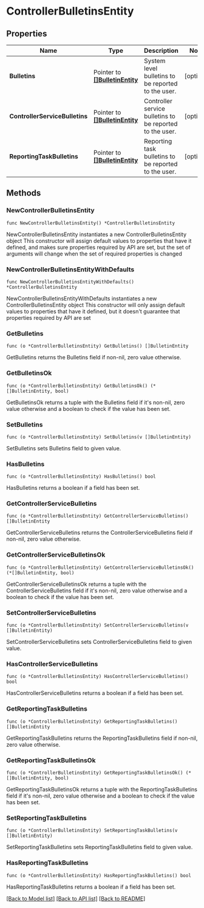 # ControllerBulletinsEntity

## Properties

Name | Type | Description | Notes
------------ | ------------- | ------------- | -------------
**Bulletins** | Pointer to [**[]BulletinEntity**](BulletinEntity.md) | System level bulletins to be reported to the user. | [optional] 
**ControllerServiceBulletins** | Pointer to [**[]BulletinEntity**](BulletinEntity.md) | Controller service bulletins to be reported to the user. | [optional] 
**ReportingTaskBulletins** | Pointer to [**[]BulletinEntity**](BulletinEntity.md) | Reporting task bulletins to be reported to the user. | [optional] 

## Methods

### NewControllerBulletinsEntity

`func NewControllerBulletinsEntity() *ControllerBulletinsEntity`

NewControllerBulletinsEntity instantiates a new ControllerBulletinsEntity object
This constructor will assign default values to properties that have it defined,
and makes sure properties required by API are set, but the set of arguments
will change when the set of required properties is changed

### NewControllerBulletinsEntityWithDefaults

`func NewControllerBulletinsEntityWithDefaults() *ControllerBulletinsEntity`

NewControllerBulletinsEntityWithDefaults instantiates a new ControllerBulletinsEntity object
This constructor will only assign default values to properties that have it defined,
but it doesn't guarantee that properties required by API are set

### GetBulletins

`func (o *ControllerBulletinsEntity) GetBulletins() []BulletinEntity`

GetBulletins returns the Bulletins field if non-nil, zero value otherwise.

### GetBulletinsOk

`func (o *ControllerBulletinsEntity) GetBulletinsOk() (*[]BulletinEntity, bool)`

GetBulletinsOk returns a tuple with the Bulletins field if it's non-nil, zero value otherwise
and a boolean to check if the value has been set.

### SetBulletins

`func (o *ControllerBulletinsEntity) SetBulletins(v []BulletinEntity)`

SetBulletins sets Bulletins field to given value.

### HasBulletins

`func (o *ControllerBulletinsEntity) HasBulletins() bool`

HasBulletins returns a boolean if a field has been set.

### GetControllerServiceBulletins

`func (o *ControllerBulletinsEntity) GetControllerServiceBulletins() []BulletinEntity`

GetControllerServiceBulletins returns the ControllerServiceBulletins field if non-nil, zero value otherwise.

### GetControllerServiceBulletinsOk

`func (o *ControllerBulletinsEntity) GetControllerServiceBulletinsOk() (*[]BulletinEntity, bool)`

GetControllerServiceBulletinsOk returns a tuple with the ControllerServiceBulletins field if it's non-nil, zero value otherwise
and a boolean to check if the value has been set.

### SetControllerServiceBulletins

`func (o *ControllerBulletinsEntity) SetControllerServiceBulletins(v []BulletinEntity)`

SetControllerServiceBulletins sets ControllerServiceBulletins field to given value.

### HasControllerServiceBulletins

`func (o *ControllerBulletinsEntity) HasControllerServiceBulletins() bool`

HasControllerServiceBulletins returns a boolean if a field has been set.

### GetReportingTaskBulletins

`func (o *ControllerBulletinsEntity) GetReportingTaskBulletins() []BulletinEntity`

GetReportingTaskBulletins returns the ReportingTaskBulletins field if non-nil, zero value otherwise.

### GetReportingTaskBulletinsOk

`func (o *ControllerBulletinsEntity) GetReportingTaskBulletinsOk() (*[]BulletinEntity, bool)`

GetReportingTaskBulletinsOk returns a tuple with the ReportingTaskBulletins field if it's non-nil, zero value otherwise
and a boolean to check if the value has been set.

### SetReportingTaskBulletins

`func (o *ControllerBulletinsEntity) SetReportingTaskBulletins(v []BulletinEntity)`

SetReportingTaskBulletins sets ReportingTaskBulletins field to given value.

### HasReportingTaskBulletins

`func (o *ControllerBulletinsEntity) HasReportingTaskBulletins() bool`

HasReportingTaskBulletins returns a boolean if a field has been set.


[[Back to Model list]](../README.md#documentation-for-models) [[Back to API list]](../README.md#documentation-for-api-endpoints) [[Back to README]](../README.md)


